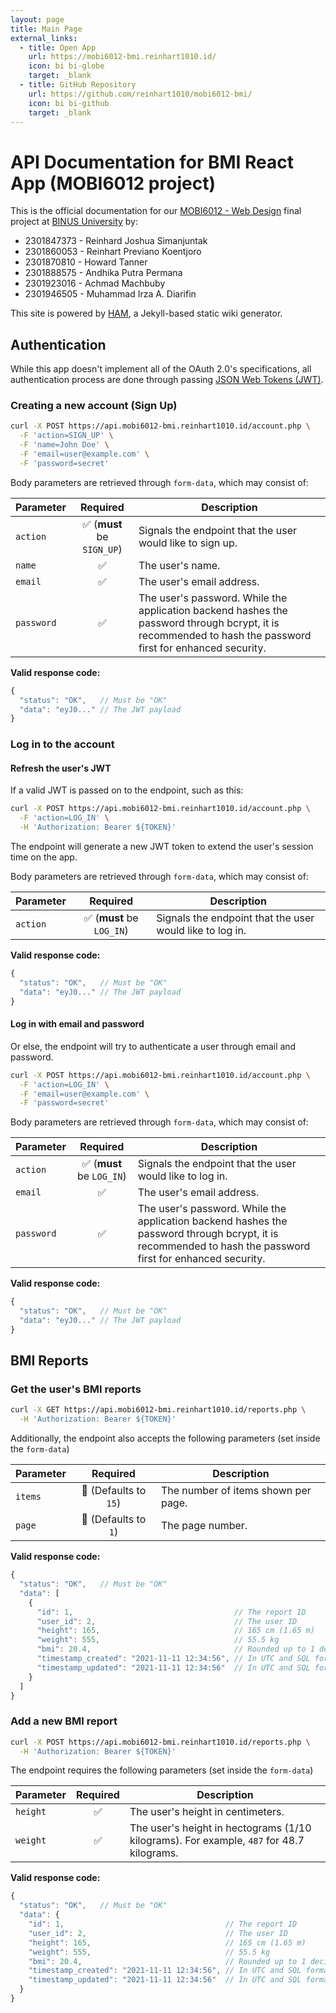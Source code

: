 ```yaml
---
layout: page
title: Main Page
external_links:
  - title: Open App
    url: https://mobi6012-bmi.reinhart1010.id/
    icon: bi bi-globe
    target: _blank
  - title: GitHub Repository
    url: https://github.com/reinhart1010/mobi6012-bmi/
    icon: bi bi-github
    target: _blank
---
```


# API Documentation for BMI React App (MOBI6012 project)

This is the official documentation for our [MOBI6012 - Web Design](https://curriculum.binus.ac.id/course/MOBI6012/) final project at [BINUS University](https://binus.ac.id) by:

+ 2301847373 - Reinhard Joshua Simanjuntak
+ 2301860053 - Reinhart Previano Koentjoro
+ 2301870810 - Howard Tanner
+ 2301888575 - Andhika Putra Permana
+ 2301923016 - Achmad Machbuby
+ 2301946505 - Muhammad Irza A. Diarifin

This site is powered by [HAM](https://ham.reinhart1010.id), a Jekyll-based static wiki generator.

## Authentication
While this app doesn't implement all of the OAuth 2.0's specifications, all authentication process are done through passing [JSON Web Tokens (JWT)](https://jwt.io).

### Creating a new account (Sign Up)
```sh
curl -X POST https://api.mobi6012-bmi.reinhart1010.id/account.php \
  -F 'action=SIGN_UP' \
  -F 'name=John Doe' \
  -F 'email=user@example.com' \
  -F 'password=secret'
```

Body parameters are retrieved through `form-data`, which may consist of:

| Parameter | Required | Description |
|---|:-:|---|
| `action` | ✅ (**must** be `SIGN_UP`) | Signals the endpoint that the user would like to sign up. |
| `name` | ✅ | The user's name. |
| `email` | ✅ | The user's email address. |
| `password` | ✅ | The user's password. While the application backend hashes the password through bcrypt, it is recommended to hash the password first for enhanced security. |

**Valid response code:**

```js
{
  "status": "OK",   // Must be "OK"
  "data": "eyJ0..." // The JWT payload
}
```

### Log in to the account
#### Refresh the user's JWT
If a valid JWT is passed on to the endpoint, such as this:

```sh
curl -X POST https://api.mobi6012-bmi.reinhart1010.id/account.php \
  -F 'action=LOG_IN' \
  -H 'Authorization: Bearer ${TOKEN}'
```

The endpoint will generate a new JWT token to extend the user's session time on the app.

Body parameters are retrieved through `form-data`, which may consist of:

| Parameter | Required | Description |
|---|:-:|---|
| `action` | ✅ (**must** be `LOG_IN`) | Signals the endpoint that the user would like to log in. |

**Valid response code:**

```js
{
  "status": "OK",   // Must be "OK"
  "data": "eyJ0..." // The JWT payload
}
```

#### Log in with email and password
Or else, the endpoint will try to authenticate a user through email and password.

```sh
curl -X POST https://api.mobi6012-bmi.reinhart1010.id/account.php \
  -F 'action=LOG_IN' \
  -F 'email=user@example.com' \
  -F 'password=secret'
```

Body parameters are retrieved through `form-data`, which may consist of:

| Parameter | Required | Description |
|---|:-:|---|
| `action` | ✅ (**must** be `LOG_IN`) | Signals the endpoint that the user would like to log in. |
| `email` | ✅ | The user's email address. |
| `password` | ✅ | The user's password. While the application backend hashes the password through bcrypt, it is recommended to hash the password first for enhanced security. |

**Valid response code:**

```js
{
  "status": "OK",   // Must be "OK"
  "data": "eyJ0..." // The JWT payload
}
```

## BMI Reports
### Get the user's BMI reports

```sh
curl -X GET https://api.mobi6012-bmi.reinhart1010.id/reports.php \
  -H 'Authorization: Bearer ${TOKEN}'
```

Additionally, the endpoint also accepts the following parameters (set inside the `form-data`)

| Parameter | Required | Description |
|---|:-:|---|
| `items` | 🚫 (Defaults to `15`) | The number of items shown per page. |
| `page` | 🚫 (Defaults to `1`) | The page number. |

**Valid response code:**

```js
{
  "status": "OK",   // Must be "OK"
  "data": [
    {
      "id": 1,                                    // The report ID
      "user_id": 2,                               // The user ID
      "height": 165,                              // 165 cm (1.65 m)
      "weight": 555,                              // 55.5 kg
      "bmi": 20.4,                                // Rounded up to 1 decimal place
      "timestamp_created": "2021-11-11 12:34:56", // In UTC and SQL format
      "timestamp_updated": "2021-11-11 12:34:56"  // In UTC and SQL format
    }
  ]
}
```

### Add a new BMI report

```sh
curl -X POST https://api.mobi6012-bmi.reinhart1010.id/reports.php \
  -H 'Authorization: Bearer ${TOKEN}'
```

The endpoint requires the following parameters (set inside the `form-data`)

| Parameter | Required | Description |
|---|:-:|---|
| `height` | ✅ | The user's height in centimeters. |
| `weight` | ✅ | The user's height in hectograms (1/10 kilograms). For example, `487` for 48.7 kilograms. |

**Valid response code:**

```js
{
  "status": "OK",   // Must be "OK"
  "data": {
    "id": 1,                                    // The report ID
    "user_id": 2,                               // The user ID
    "height": 165,                              // 165 cm (1.65 m)
    "weight": 555,                              // 55.5 kg
    "bmi": 20.4,                                // Rounded up to 1 decimal place
    "timestamp_created": "2021-11-11 12:34:56", // In UTC and SQL format
    "timestamp_updated": "2021-11-11 12:34:56"  // In UTC and SQL format
  }
}
```
